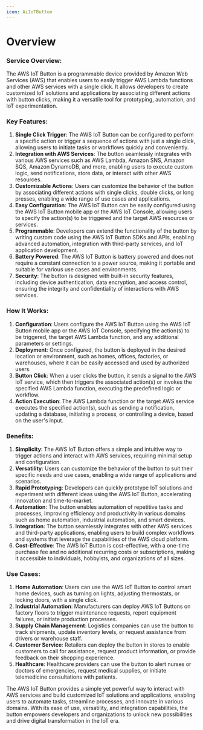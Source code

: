 ```yaml
---
icon: AiIoTButton
---
```

# Overview

### Service Overview:

The AWS IoT Button is a programmable device provided by Amazon Web Services (AWS) that enables users to easily trigger AWS Lambda functions and other AWS services with a single click. It allows developers to create customized IoT solutions and applications by associating different actions with button clicks, making it a versatile tool for prototyping, automation, and IoT experimentation.

### Key Features:

1. **Single Click Trigger**: The AWS IoT Button can be configured to perform a specific action or trigger a sequence of actions with just a single click, allowing users to initiate tasks or workflows quickly and conveniently.
2. **Integration with AWS Services**: The button seamlessly integrates with various AWS services such as AWS Lambda, Amazon SNS, Amazon SQS, Amazon DynamoDB, and more, enabling users to execute custom logic, send notifications, store data, or interact with other AWS resources.
3. **Customizable Actions**: Users can customize the behavior of the button by associating different actions with single clicks, double clicks, or long presses, enabling a wide range of use cases and applications.
4. **Easy Configuration**: The AWS IoT Button can be easily configured using the AWS IoT Button mobile app or the AWS IoT Console, allowing users to specify the action(s) to be triggered and the target AWS resources or services.
5. **Programmable**: Developers can extend the functionality of the button by writing custom code using the AWS IoT Button SDKs and APIs, enabling advanced automation, integration with third-party services, and IoT application development.
6. **Battery Powered**: The AWS IoT Button is battery powered and does not require a constant connection to a power source, making it portable and suitable for various use cases and environments.
7. **Security**: The button is designed with built-in security features, including device authentication, data encryption, and access control, ensuring the integrity and confidentiality of interactions with AWS services.

### How It Works:

1. **Configuration**: Users configure the AWS IoT Button using the AWS IoT Button mobile app or the AWS IoT Console, specifying the action(s) to be triggered, the target AWS Lambda function, and any additional parameters or settings.
2. **Deployment**: Once configured, the button is deployed in the desired location or environment, such as homes, offices, factories, or warehouses, where it can be easily accessed and used by authorized users.
3. **Button Click**: When a user clicks the button, it sends a signal to the AWS IoT service, which then triggers the associated action(s) or invokes the specified AWS Lambda function, executing the predefined logic or workflow.
4. **Action Execution**: The AWS Lambda function or the target AWS service executes the specified action(s), such as sending a notification, updating a database, initiating a process, or controlling a device, based on the user's input.

### Benefits:

1. **Simplicity**: The AWS IoT Button offers a simple and intuitive way to trigger actions and interact with AWS services, requiring minimal setup and configuration.
2. **Versatility**: Users can customize the behavior of the button to suit their specific needs and use cases, enabling a wide range of applications and scenarios.
3. **Rapid Prototyping**: Developers can quickly prototype IoT solutions and experiment with different ideas using the AWS IoT Button, accelerating innovation and time-to-market.
4. **Automation**: The button enables automation of repetitive tasks and processes, improving efficiency and productivity in various domains such as home automation, industrial automation, and smart devices.
5. **Integration**: The button seamlessly integrates with other AWS services and third-party applications, enabling users to build complex workflows and systems that leverage the capabilities of the AWS cloud platform.
6. **Cost-Effective**: The AWS IoT Button is cost-effective, with a one-time purchase fee and no additional recurring costs or subscriptions, making it accessible to individuals, hobbyists, and organizations of all sizes.

### Use Cases:

1. **Home Automation**: Users can use the AWS IoT Button to control smart home devices, such as turning on lights, adjusting thermostats, or locking doors, with a single click.
2. **Industrial Automation**: Manufacturers can deploy AWS IoT Buttons on factory floors to trigger maintenance requests, report equipment failures, or initiate production processes.
3. **Supply Chain Management**: Logistics companies can use the button to track shipments, update inventory levels, or request assistance from drivers or warehouse staff.
4. **Customer Service**: Retailers can deploy the button in stores to enable customers to call for assistance, request product information, or provide feedback on their shopping experience.
5. **Healthcare**: Healthcare providers can use the button to alert nurses or doctors of emergencies, request medical supplies, or initiate telemedicine consultations with patients.

The AWS IoT Button provides a simple yet powerful way to interact with AWS services and build customized IoT solutions and applications, enabling users to automate tasks, streamline processes, and innovate in various domains. With its ease of use, versatility, and integration capabilities, the button empowers developers and organizations to unlock new possibilities and drive digital transformation in the IoT era.
